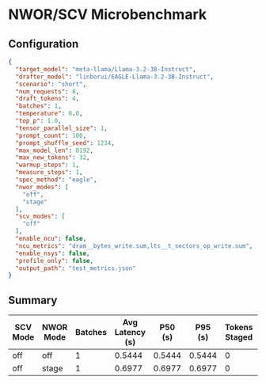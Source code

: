 # NWOR/SCV Microbenchmark

## Configuration

```json
{
  "target_model": "meta-llama/Llama-3.2-3B-Instruct",
  "drafter_model": "linborui/EAGLE-Llama-3.2-3B-Instruct",
  "scenario": "short",
  "num_requests": 8,
  "draft_tokens": 4,
  "batches": 1,
  "temperature": 0.0,
  "top_p": 1.0,
  "tensor_parallel_size": 1,
  "prompt_count": 100,
  "prompt_shuffle_seed": 1234,
  "max_model_len": 8192,
  "max_new_tokens": 32,
  "warmup_steps": 1,
  "measure_steps": 1,
  "spec_method": "eagle",
  "nwor_modes": [
    "off",
    "stage"
  ],
  "scv_modes": [
    "off"
  ],
  "enable_ncu": false,
  "ncu_metrics": "dram__bytes_write.sum,lts__t_sectors_op_write.sum",
  "enable_nsys": false,
  "profile_only": false,
  "output_path": "test_metrics.json"
}
```

## Summary

| SCV Mode | NWOR Mode | Batches | Avg Latency (s) | P50 (s) | P95 (s) | Tokens Staged | Tokens Committed | Writes Saved % | Avg Accepted/window | Acceptance Ratio |
| --- | --- | --- | --- | --- | --- | --- | --- | --- | --- | --- |
| off | off | 1 | 0.5444 | 0.5444 | 0.5444 | 0 | 0 | 0.00 | 0.63 | 0.16 |
| off | stage | 1 | 0.6977 | 0.6977 | 0.6977 | 0 | 0 | 0.00 | 0.02 | 0.01 |